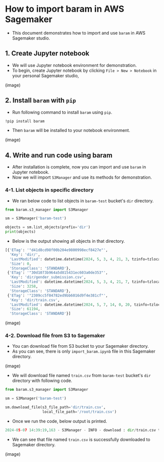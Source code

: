 # How to import baram in AWS Sagemaker
- This document demonstrates how to import and use `baram` in AWS Sagemaker studio.

## 1. Create Jupyter notebook
- We will use Jupyter notebook environment for demonstration.
- To begin, create Jupyter notebook by clicking `File > New > Notebook` in your personal Sagemaker studio,

(image)

## 2. Install `baram` with `pip`
- Run following command to install `baram` using `pip`.
```bash
!pip install baram
```

- Then `baram` will be installed to your notebook environment.

(image)


## 4. Write and run code using baram
- After installation is complete, now you can import and use `baram` in Jupyter notebook.
- Now we will import `S3Manager` and use its methods for demonstration.

### 4-1. List objects in specific directory
- We ran below code to list objects in `baram-test` bucket's `dir` directory.

```python
from baram.s3_manager import S3Manager

sm = S3Manager('baram-test')

objects = sm.list_objects(prefix='dir')
print(objects)
```
- Below is the output showing all objects in that directory.
````python
[{'ETag': '"d41d8cd98f00b204e9800998ecf8427e"',
  'Key': 'dir/',
  'LastModified': datetime.datetime(2024, 5, 3, 4, 21, 3, tzinfo=tzlocal()),
  'Size': 0,
  'StorageClass': 'STANDARD'},
 {'ETag': '"30d1073b964a5d815431ec603a0de353"',
  'Key': 'dir/gender_submission.csv',
  'LastModified': datetime.datetime(2024, 5, 3, 4, 21, 7, tzinfo=tzlocal()),
  'Size': 3258,
  'StorageClass': 'STANDARD'},
 {'ETag': '"2309cc5f04782ed9bb6016d9f4e381cf"',
  'Key': 'dir/train.csv',
  'LastModified': datetime.datetime(2024, 5, 7, 14, 0, 20, tzinfo=tzlocal()),
  'Size': 61194,
  'StorageClass': 'STANDARD'}]
````
(image)

### 4-2. Download file from S3 to Sagemaker
- You can download file from S3 bucket to your Sagemaker directory.
- As you can see, there is only `import_baram.ipynb` file in this Sagemaker directory.

(image)

- We will download file named `train.csv` from `baram-test` bucket's `dir` directory with following code.
````python
from baram.s3_manager import S3Manager

sm = S3Manager('baram-test')

sm.download_file(s3_file_path='dir/train.csv',
                 local_file_path='/root/train.csv')
````
- Once we run the code, below output is printed.
```python
2024-05-07 14:39:19,163 - S3Manager - INFO - download : dir/train.csv to Target: /root/train.csv Success.
```
- We can see that file named `train.csv` is successfully downloaded to Sagemaker directory.

(image)
